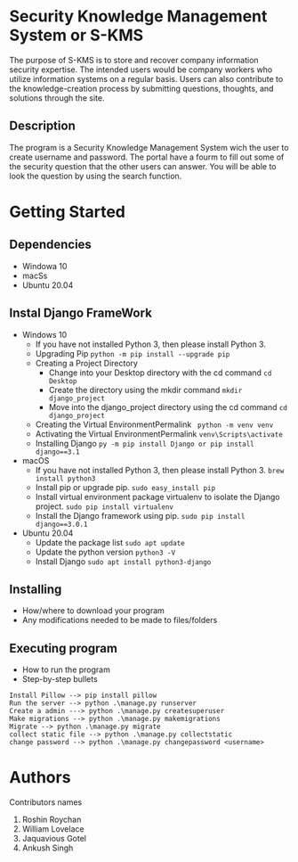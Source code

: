 # Security Knowledge Management System or S-KMS
The purpose of S-KMS is to store and recover company information security expertise. The intended users would be company workers who utilize information systems on a regular basis. Users can also contribute to the knowledge-creation process by submitting questions, thoughts, and solutions through the site.

## Description
The program is a Security Knowledge Management System wich the user to create username and password. The portal have a fourm to fill out some of the security question that the other users can answer. You will be able to look the question by using the search function.

# Getting Started
## Dependencies
* Windowa 10
* macSs
* Ubuntu 20.04

## Instal Django FrameWork
* Windows 10
    * If you have not installed Python 3, then please install Python 3.
    * Upgrading Pip
    ``
     python -m pip install --upgrade pip
    ``
    * Creating a Project Directory
        * Change into your Desktop directory with the cd command
        `
        cd Desktop
        `
        * Create the directory using the mkdir command
        `
         mkdir django_project
        `
        * Move into the django_project directory using the cd command
        `
        cd django_project
        `
    * Creating the Virtual EnvironmentPermalink
    ` 
    python -m venv venv
    `
    * Activating the Virtual EnvironmentPermalink
    `
    venv\Scripts\activate
    `
    * Installing Django
    `
    py -m pip install Django or pip install django==3.1
    `
* macOS
   * If you have not installed Python 3, then please install Python 3.
   ``
   brew install python3
   ``
   * Install pip or upgrade pip.
   `
    sudo easy_install pip
   `
   * Install virtual environment package virtualenv to isolate the Django project.
   `
   sudo pip install virtualenv
   `
   * Install the Django framework using pip.
   `
   sudo pip install django==3.0.1
   `
* Ubuntu 20.04
    * Update the package list
    `
    sudo apt update
    `
    * Update the python version
    `
    python3 -V
    `
    * Install Django
    `
    sudo apt install python3-django
    `

## Installing
* How/where to download your program
* Any modifications needed to be made to files/folders

## Executing program
* How to run the program
* Step-by-step bullets
``````
Install Pillow --> pip install pillow
Run the server --> python .\manage.py runserver
Create a admin ---> python .\manage.py createsuperuser
Make migrations --> python .\manage.py makemigrations
Migrate --> python .\manage.py migrate
collect static file --> python .\manage.py collectstatic
change password --> python .\manage.py changepassword <username>
``````
# Authors
Contributors names
    
1. Roshin Roychan
2. William Lovelace
3. Jaquavious Gotel
4. Ankush Singh


